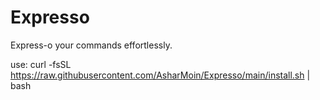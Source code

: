 # Expresso
Express-o your commands effortlessly.


use: curl -fsSL https://raw.githubusercontent.com/AsharMoin/Expresso/main/install.sh | bash